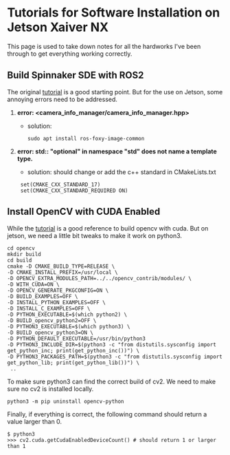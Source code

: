# Tutorials for Software Installation on Jetson Xaiver NX

This page is used to take down notes for all the hardworks I've been through to get everything working correctly.


## Build Spinnaker SDE with ROS2
The original [tutorial](https://docs.ros.org/en/iron/p/spinnaker_camera_driver/) is a good starting point. But for the use on Jetson, some annoying errors need to be addressed.

1. **error: <camera_info_manager/camera_info_manager.hpp>**
	- solution:

   		`sudo apt install ros-foxy-image-common`
   
2. **error: std:: "optional" in namespace "std" does not name a template type.**
	- solution: should change or add the c++ standard in CMakeLists.txt
   ```
	set(CMAKE_CXX_STANDARD_17)
	set(CMAKE_CXX_STANDARD_REQUIRED ON)
   ```
  
## Install OpenCV with CUDA Enabled
While the [tutorial](https://developer.ridgerun.com/wiki/index.php/Compiling_OpenCV_from_Source) is a good reference to build opencv with cuda. But on jetson, we need a little bit tweaks to make it work on python3.
```
cd opencv
mkdir build
cd build
cmake -D CMAKE_BUILD_TYPE=RELEASE \
-D CMAKE_INSTALL_PREFIX=/usr/local \
-D OPENCV_EXTRA_MODULES_PATH=../../opencv_contrib/modules/ \
-D WITH_CUDA=ON \
-D OPENCV_GENERATE_PKGCONFIG=ON \
-D BUILD_EXAMPLES=OFF \
-D INSTALL_PYTHON_EXAMPLES=OFF \
-D INSTALL_C_EXAMPLES=OFF \
-D PYTHON_EXECUTABLE=$(which python2) \
-D BUILD_opencv_python2=OFF \
-D PYTHON3_EXECUTABLE=$(which python3) \
-D BUILD_opencv_python3=ON \
-D PYTHON_DEFAULT_EXECUTABLE=/usr/bin/python3
-D PYTHON3_INCLUDE_DIR=$(python3 -c "from distutils.sysconfig import get_python_inc; print(get_python_inc())") \
-D PYTHON3_PACKAGES_PATH=$(python3 -c "from distutils.sysconfig import get_python_lib; print(get_python_lib())") \
 ..
```
To make sure python3 can find the correct build of cv2. We need to make sure no cv2 is installed locally.

```
python3 -m pip uninstall opencv-python
```

Finally, if everything is correct, the following command should return a value larger than 0.

```
$ python3
>>> cv2.cuda.getCudaEnabledDeviceCount() # should return 1 or larger than 1
```


